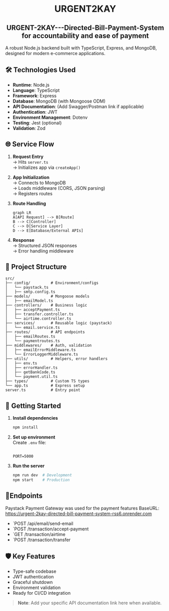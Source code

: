 ﻿<h1 align=center>URGENT2KAY</h1>
 <h2 align=center>URGENT-2KAY---Directed-Bill-Payment-System for accountability and ease of payment</h2>

A robust Node.js backend built with TypeScript, Express, and MongoDB, designed for modern e-commerce applications.

## 🛠 Technologies Used
- **Runtime**: Node.js
- **Language**: TypeScript
- **Framework**: Express
- **Database**: MongoDB (with Mongoose ODM)
- **API Documentation**: (Add Swagger/Postman link if applicable)
- **Authentication**: JWT
- **Environment Management**: Dotenv
- **Testing**: Jest (optional)
- **Validation**: Zod

## 🌐 Service Flow
1. **Request Entry**  
   → Hits `server.ts`  
   → Initializes app via `createApp()`

2. **App Initialization**  
   → Connects to MongoDB  
   → Loads middleware (CORS, JSON parsing)  
   → Registers routes

3. **Route Handling**  
   ```mermaid
   graph LR
   A[API Request] --> B[Route]
   B --> C[Controller]
   C --> D[Service Layer]
   D --> E[Database/External APIs]
   ```

4. **Response**  
   → Structured JSON responses  
   → Error handling middleware

## 📂 Project Structure
```
src/
├── config/         # Environment/configs
│   └── paystack.ts
│   ├── smtp.config.ts
├── models/         # Mongoose models
│   ├── emailModel.ts
├── controllers/    # Business logic
│   ├── acceptPayment.ts
│   ├── transfer.controller.ts
│   └── airtime.controller.ts
├── services/       # Reusable logic (paystack)
│   └── email.service.ts
├── routes/         # API endpoints
│   ├── emailRoutes.ts
│   └── paymentroutes.ts
├── middlewares/    # Auth, validation
│   ├── emailErrorMiddleware.ts
│   └── ErrorLoggerMiddleware.ts
├── utils/          # Helpers, error handlers
│   ├── env.ts
│   ├── errorHandler.ts
│   ├── getBankCode.ts
│   └── payment.util.ts
├── types/          # Custom TS types
└── app.ts          # Express setup
server.ts           # Entry point
```

## 🚀 Getting Started
1. **Install dependencies**
   ```bash
   npm install
   ```

2. **Set up environment**  
   Create `.env` file:
   ```env
   
   PORT=5000
   ```

3. **Run the server**
   ```bash
   npm run dev  # Development
   npm start    # Production
   ```

## 🔗Endpoints
Paystack Payment Gateway was used for the payment features
BaseURL: https://urgent-2kay-directed-bill-payment-system-rss6.onrender.com
- `POST /api/email/send-email
- `POST /transaction/accept-payment
- `GET /transaction/airtime
- `POST /transaction/transfer

## 🛡️ Key Features
- Type-safe codebase
- JWT authentication
- Graceful shutdown
- Environment validation
- Ready for CI/CD integration

> **Note**: Add your specific API documentation link here when available.
```
